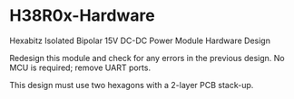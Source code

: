 # H38R0x-Hardware



Hexabitz Isolated Bipolar 15V DC-DC Power Module Hardware Design



Redesign this module and check for any errors in the previous design. No MCU is required; remove UART ports.



This design must use two hexagons with a 2-layer PCB stack-up.

